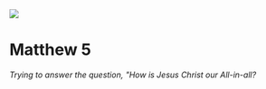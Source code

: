 <img class="intro-right" src="/images/art-matthew.jpg">

# Matthew 5

*Trying to answer the question, "How is Jesus Christ our All-in-all?*
